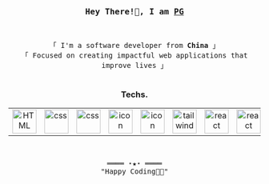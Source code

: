 <!-- Title -->
<h3 align="center">
        <samp>Hey There!👋, I am
                <b><a target="_blank" href="https://github.com/ivce-xue">PG</a></b>
        </samp>
</h3>
<br>

<p align="center">
        <!-- Intro -->
        <samp>
                「 I'm a software developer from <b>China</b> 」
                <br>
                「 Focused on creating impactful web applications that improve lives</b> 」
                <br>
                <br>
        </samp>

<h3 align="center">Techs.</h3>
<!-- Technologies -->
<table>
    <tr>
      <td align="center"  width="96">
        <img src="https://skillicons.dev/icons?i=html" width="48" height="48" alt="HTML" />
    </td>
      <td align="center" width="96">
        <img src="https://skillicons.dev/icons?i=css" width="48" height="48" alt="css" />
    </td>
      <td align="center" width="96">
        <img src="https://techstack-generator.vercel.app/sass-icon.svg" width="48" height="48" alt="css" />
    </td>
        <td align="center" width="96">
        <img src="https://techstack-generator.vercel.app/js-icon.svg" alt="icon" width="48" height="48" />
    </td>
        <td align="center" width="96">
        <img src="https://techstack-generator.vercel.app/ts-icon.svg" alt="icon" width="48" height="48" />
    </td>
      <td align="center" width="96">
        <img src="https://skillicons.dev/icons?i=tailwind" width="48" height="48" alt="tailwind" />
    </td>
      <td align="center" width="96">
        <img src="https://techstack-generator.vercel.app/react-icon.svg" width="48" height="48" alt="react" />
    </td>
      <td align="center" width="96">
        <img src="https://techstack-generator.vercel.app/webpack-icon.svg" width="48" height="48" alt="react" />
    </td>
       <td align="center" width="96">
      <a href="#macropower-tech">
        <img src="https://techstack-generator.vercel.app/python-icon.svg" alt="icon" width="48" height="48" />
      </a>
    </td>
       <td align="center" width="96">
        <img src="https://techstack-generator.vercel.app/django-icon.svg" alt="icon" width="48" height="48" />
    </td>
       <td align="center" width="96">
        <img src="https://techstack-generator.vercel.app/prettier-icon.svg" alt="icon" width="48" height="48" />
    </td>
       <td align="center" width="96">
        <img src="https://techstack-generator.vercel.app/testinglibrary-icon.svg" alt="icon" width="48" height="48" />
    </td>
       <td align="center" width="96">
        <img src="https://techstack-generator.vercel.app/github-icon.svg" alt="icon" width="48" height="48" />
    </td>
    </tr>
</table>

        
       
</p>

<br>

<!-- Footer -->
<samp>
    <p align="center">
        ════ ⋆★⋆ ════
        <br>
        "Happy Coding👨‍💻"
    </p>
</samp>
